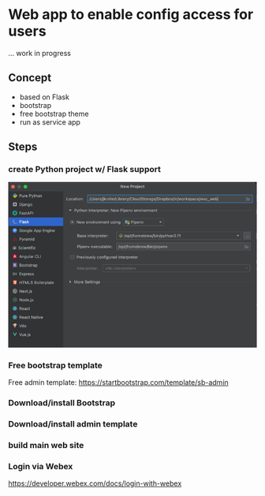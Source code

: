 # Web app to enable config access for users

... work in progress

## Concept

* based on Flask
* bootstrap
* free bootstrap theme
* run as service app

## Steps
### create Python project w/ Flask support

![img.png](README.md.imgages/img.png)

### Free bootstrap template

Free admin template: https://startbootstrap.com/template/sb-admin

### Download/install Bootstrap

### Download/install admin template

### build main web site

### Login via Webex

https://developer.webex.com/docs/login-with-webex

